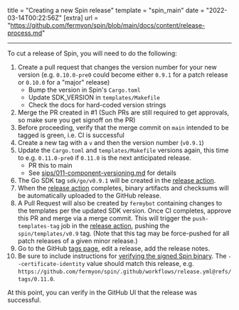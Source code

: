 title = "Creating a new Spin release"
template = "spin_main"
date = "2022-03-14T00:22:56Z"
[extra]
url = "https://github.com/fermyon/spin/blob/main/docs/content/release-process.md"

---

To cut a release of Spin, you will need to do the following:

1. Create a pull request that changes the version number for your new version
   (e.g. `0.10.0-pre0` could become either `0.9.1` for a patch release or
   `0.10.0` for a "major" release)
   - Bump the version in Spin's `Cargo.toml`
   - Update SDK_VERSION in `templates/Makefile`
   - Check the docs for hard-coded version strings
1. Merge the PR created in #1 (Such PRs are still required to get approvals, so
   make sure you get signoff on the PR)
1. Before proceeding, verify that the merge commit on `main` intended to be
   tagged is green, i.e. CI is successful
1. Create a new tag with a `v` and then the version number (`v0.9.1`)
1. Update the `Cargo.toml` and `templates/Makefile` versions again, this
   time to e.g. `0.11.0-pre0` if `0.11.0` is the next anticipated release.
   - PR this to main
   - See [sips/011-component-versioning.md](sips/011-component-versioning.md)
     for details
1. The Go SDK tag `sdk/go/v0.9.1` will be created in the [release action].
1. When the [release action] completes, binary artifacts and checksums will be
   automatically uploaded to the GitHub release.
1. A Pull Request will also be created by `fermybot` containing changes to the
   templates per the updated SDK version. Once CI completes, approve this PR and
   merge via a merge commit. This will trigger the `push-templates-tag` job in
   the [release action], pushing the `spin/templates/v0.9` tag. (Note
   that this tag may be force-pushed for all patch releases of a given minor release.)
1. Go to the GitHub [tags page](https://github.com/fermyon/spin/releases),
   edit a release, add the release notes.
1. Be sure to include instructions for
   [verifying the signed Spin binary](./sips/012-signing-spin-releases.md). The
   `--certificate-identity` value should match this release, e.g.
   `https://github.com/fermyon/spin/.github/workflows/release.yml@refs/tags/0.11.0`.

At this point, you can verify in the GitHub UI that the release was successful.

[release action]: https://github.com/fermyon/spin/actions/workflows/release.yml
